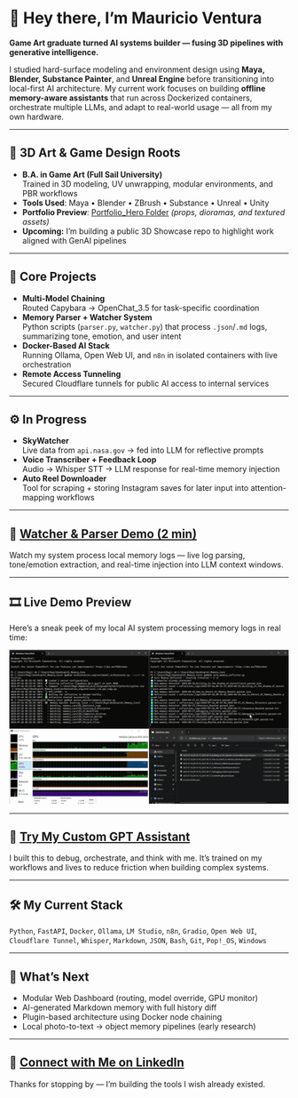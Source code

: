 # 👋 Hey there, I’m Mauricio Ventura

**Game Art graduate turned AI systems builder — fusing 3D pipelines with generative intelligence.**

I studied hard-surface modeling and environment design using **Maya, Blender, Substance Painter**, and **Unreal Engine** before transitioning into local-first AI architecture. My current work focuses on building **offline memory-aware assistants** that run across Dockerized containers, orchestrate multiple LLMs, and adapt to real-world usage — all from my own hardware.

---

## 🎨 3D Art & Game Design Roots

- **B.A. in Game Art (Full Sail University)**  
  Trained in 3D modeling, UV unwrapping, modular environments, and PBR workflows  
- **Tools Used**: Maya • Blender • ZBrush • Substance • Unreal • Unity  
- **Portfolio Preview**: [Portfolio_Hero Folder](https://drive.google.com/drive/folders/1dkPJfTs0yhIqHl96e7kushHLTKjZIwOc) *(props, dioramas, and textured assets)*  
- **Upcoming:** I’m building a public 3D Showcase repo to highlight work aligned with GenAI pipelines

---

## 🧩 Core Projects

- **Multi-Model Chaining**  
  Routed Capybara → OpenChat_3.5 for task-specific coordination  
- **Memory Parser + Watcher System**  
  Python scripts (`parser.py`, `watcher.py`) that process `.json`/`.md` logs, summarizing tone, emotion, and user intent  
- **Docker-Based AI Stack**  
  Running Ollama, Open Web UI, and `n8n` in isolated containers with live orchestration  
- **Remote Access Tunneling**  
  Secured Cloudflare tunnels for public AI access to internal services

---

## ⚙️ In Progress

- **SkyWatcher**  
  Live data from `api.nasa.gov` → fed into LLM for reflective prompts  
- **Voice Transcriber + Feedback Loop**  
  Audio → Whisper STT → LLM response for real-time memory injection  
- **Auto Reel Downloader**  
  Tool for scraping + storing Instagram saves for later input into attention-mapping workflows

---

## 🎥 [Watcher & Parser Demo (2 min)](https://www.youtube.com/watch?v=XArldnlAzNk&list=PLJZZVgAZEPgRKOkU9iObWylXccGp8RQKH&index=1)

Watch my system process local memory logs — live log parsing, tone/emotion extraction, and real-time injection into LLM context windows.

---

## 🎞️ Live Demo Preview

Here’s a sneak peek of my local AI system processing memory logs in real time:

![Memory Architecture](./model_runner.gif)

---

## 🤖 [Try My Custom GPT Assistant](https://chatgpt.com/g/g-686d56d1a8048191bd32fdb5704d2eb4-memoryarchitect-gpt)

I built this to debug, orchestrate, and think with me. It’s trained on my workflows and lives to reduce friction when building complex systems.

---

## 🛠️ My Current Stack

`Python`, `FastAPI`, `Docker`, `Ollama`, `LM Studio`, `n8n`, `Gradio`, `Open Web UI`, `Cloudflare Tunnel`, `Whisper`, `Markdown`, `JSON`, `Bash`, `Git`, `Pop!_OS`, `Windows`

---

## 🌱 What’s Next

- Modular Web Dashboard (routing, model override, GPU monitor)
- AI-generated Markdown memory with full history diff
- Plugin-based architecture using Docker node chaining
- Local photo-to-text → object memory pipelines (early research)

---

## 🪪 [Connect with Me on LinkedIn](https://www.linkedin.com/in/mauricio-ventura-52a14425a/)

Thanks for stopping by — I’m building the tools I wish already existed.  



